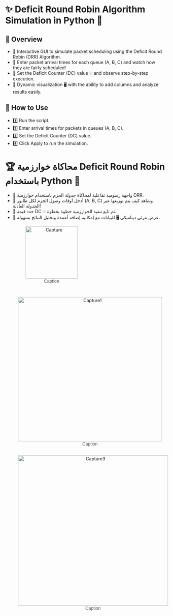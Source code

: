 # ✨ Deficit Round Robin Algorithm Simulation in Python 🐍

## 📌 Overview
- 🔹 Interactive GUI to simulate packet scheduling using the Deficit Round Robin (DRR) Algorithm.
- 🔹 Enter packet arrival times for each queue (A, B, C) and watch how they are fairly scheduled!
- 🔹 Set the Deficit Counter (DC) value 💡 and observe step-by-step execution.
- 🔹 Dynamic visualization 🖥️ with the ability to add columns and analyze results easily.

## 🚀 How to Use
- 1️⃣ Run the script.
- 2️⃣ Enter arrival times for packets in queues (A, B, C).
- 3️⃣ Set the Deficit Counter (DC) value.
- 4️⃣ Click Apply to run the simulation.

# 🏆 محاكاة خوارزمية Deficit Round Robin باستخدام Python 🐍
- 🔹 واجهة رسومية تفاعلية لمحاكاة جدولة الحزم باستخدام خوارزمية DRR.
- 🔹 أدخل أوقات وصول الحزم لكل طابور (A, B, C) وشاهد كيف يتم توزيعها عبر الجدولة العادلة!
- 🔹 حدد قيمة DC 💡 ثم تابع تنفيذ الخوارزمية خطوة بخطوة.
- 🔹 عرض مرئي ديناميكي 🖥️ للبيانات مع إمكانية إضافة أعمدة وتحليل النتائج بسهولة.
  <figure style="display: inline-block; text-align: center; margin-right: 20px;">
  <img width="164" alt="Capture" src="https://github.com/user-attachments/assets/12b54508-fc21-4cbb-ba93-dd3ece4075a5" />
  <figcaption style="font-size: 14px; color: #555; font-family: 'Arial', sans-serif;">Caption</figcaption>
</figure>

<figure style="display: inline-block; text-align: center; margin-right: 20px;">
  <img width="454" alt="Capture1" src="https://github.com/user-attachments/assets/73a37bd3-92f9-4106-b2d9-80e0fa978123" />
  <figcaption style="font-size: 14px; color: #555; font-family: 'Arial', sans-serif;">Caption</figcaption>
</figure>

<figure style="display: inline-block; text-align: center;">
  <img width="473" alt="Capture3" src="https://github.com/user-attachments/assets/760a2828-bd0b-4d7b-a280-70e8bac5fbf7" />
  <figcaption style="font-size: 14px; color: #555; font-family: 'Arial', sans-serif;">Caption</figcaption>
</figure>

